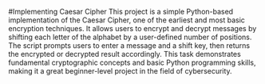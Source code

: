 #Implementing Caesar Cipher
This project is a simple Python-based implementation of the Caesar Cipher, one of the earliest and most basic encryption techniques. It allows users to encrypt and decrypt messages by shifting each letter of the alphabet by a user-defined number of positions. The script prompts users to enter a message and a shift key, then returns the encrypted or decrypted result accordingly. This task demonstrates fundamental cryptographic concepts and basic Python programming skills, making it a great beginner-level project in the field of cybersecurity.
